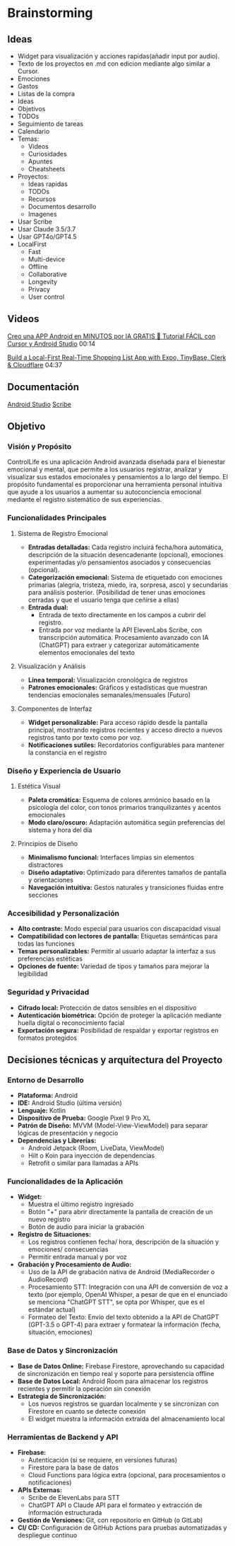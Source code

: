 # Brainstorming

## Ideas
- Widget para visualización y acciones rapidas(añadir input por audio).
- Texto de los proyectos en .md con edicion mediante algo similar a Cursor.
- Emociones
- Gastos
- Listas de la compra
- Ideas
- Objetivos
- TODOs
- Seguimiento de tareas
- Calendario
- Temas:
    + Videos
    + Curiosidades
    + Apuntes
    + Cheatsheets
- Proyectos:
    + Ideas rapidas
    + TODOs
    + Recursos
    + Documentos desarrollo
    + Imagenes
- Usar Scribe
- Usar Claude 3.5/3.7
- Usar GPT4o/GPT4.5
- LocalFirst
    + Fast
    + Multi-device
    + Offline
    + Collaborative
    + Longevity
    + Privacy
    + User control


## Videos
[Creo una APP Android en MINUTOS por IA GRATIS 📱 Tutorial FÁCIL con Cursor y Android Studio](https://www.youtube.com/watch?v=krIwmy014XA) 00:14

[Build a Local-First Real-Time Shopping List App with Expo, TinyBase, Clerk & Cloudflare](https://www.youtube.com/watch?v=HqOiB2tDM8Q&t=948s) 04:37

## Documentación
[Android Studio](https://developer.android.com)
[Scribe](https://elevenlabs.io/docs/api-reference/speech-to-text/convert)

## Objetivo

### Visión y Propósito

ControlLife es una aplicación Android avanzada diseñada para el bienestar emocional y mental, que permite a los usuarios registrar, analizar y visualizar sus estados emocionales y pensamientos a lo largo del tiempo. El propósito fundamental es proporcionar una herramienta personal intuitiva que ayude a los usuarios a aumentar su autoconciencia emocional mediante el registro sistemático de sus experiencias.

### Funcionalidades Principales
1. Sistema de Registro Emocional
    - **Entradas detalladas:** Cada registro incluirá fecha/hora automática, descripción de la situación desencadenante (opcional), emociones experimentadas y/o pensamientos asociados y consecuencias (opcional).
    - **Categorización emocional:** Sistema de etiquetado con emociones primarias (alegría, tristeza, miedo, ira, sorpresa, asco) y secundarias para análisis posterior. (Posibilidad de tener unas emociones cerradas y que el usuario tenga que ceñirse a ellas)
    - **Entrada dual:**
        + Entrada de texto directamente en los campos a cubrir del registro.
        + Entrada por voz mediante la API ElevenLabs Scribe, con transcripción automática. Procesamiento avanzado con IA (ChatGPT) para extraer y categorizar automáticamente elementos emocionales del texto

2. Visualización y Análisis
    - **Línea temporal:** Visualización cronológica de registros
    - **Patrones emocionales:** Gráficos y estadísticas que muestran tendencias emocionales semanales/mensuales (Futuro)

3. Componentes de Interfaz
    - **Widget personalizable:** Para acceso rápido desde la pantalla principal, mostrando registros recientes y acceso directo a nuevos registros tanto por texto como por voz.
    - **Notificaciones sutiles:** Recordatorios configurables para mantener la constancia en el registro

### Diseño y Experiencia de Usuario
1. Estética Visual
    - **Paleta cromática:** Esquema de colores armónico basado en la psicología del color, con tonos primarios tranquilizantes y acentos emocionales
    - **Modo claro/oscuro:** Adaptación automática según preferencias del sistema y hora del día

 2. Principios de Diseño
    - **Minimalismo funcional:** Interfaces limpias sin elementos distractores
    - **Diseño adaptativo:** Optimizado para diferentes tamaños de pantalla y orientaciones
    - **Navegación intuitiva:** Gestos naturales y transiciones fluidas entre secciones

### Accesibilidad y Personalización
- **Alto contraste:** Modo especial para usuarios con discapacidad visual
- **Compatibilidad con lectores de pantalla:** Etiquetas semánticas para todas las funciones
- **Temas personalizables:** Permitir al usuario adaptar la interfaz a sus preferencias estéticas
- **Opciones de fuente:** Variedad de tipos y tamaños para mejorar la legibilidad

### Seguridad y Privacidad
- **Cifrado local:** Protección de datos sensibles en el dispositivo
- **Autenticación biométrica:** Opción de proteger la aplicación mediante huella digital o reconocimiento facial
- **Exportación segura:** Posibilidad de respaldar y exportar registros en formatos protegidos

## Decisiones técnicas y arquitectura del Proyecto

### Entorno de Desarrollo

- **Plataforma:** Android
- **IDE:** Android Studio (última versión)
- **Lenguaje:** Kotlin
- **Dispositivo de Prueba:** Google Pixel 9 Pro XL
- **Patrón de Diseño:** MVVM (Model-View-ViewModel) para separar lógicas de presentación y negocio
- **Dependencias y Librerías:**
    + Android Jetpack (Room, LiveData, ViewModel)
    + Hilt o Koin para inyección de dependencias
    + Retrofit o similar para llamadas a APIs

### Funcionalidades de la Aplicación

- **Widget:**
    + Muestra el último registro ingresado
    + Botón "+" para abrir directamente la pantalla de creación de un nuevo registro
    + Botón de audio para iniciar la grabación
- **Registro de Situaciones:**
    + Los registros contienen fecha/ hora, descripción de la situación y emociones/ consecuencias
    + Permitir entrada manual y por voz
- **Grabación y Procesamiento de Audio:**
    + Uso de la API de grabación nativa de Android (MediaRecorder o AudioRecord)
    + Procesamiento STT: Integración con una API de conversión de voz a texto (por ejemplo, OpenAI Whisper, a pesar de que en el enunciado se menciona "ChatGPT STT", se opta por Whisper, que es el estándar actual)
    + Formateo del Texto: Envío del texto obtenido a la API de ChatGPT (GPT-3.5 o GPT-4) para extraer y formatear la información (fecha, situación, emociones)

### Base de Datos y Sincronización

- **Base de Datos Online:** Firebase Firestore, aprovechando su capacidad de sincronización en tiempo real y soporte para persistencia offline
- **Base de Datos Local:** Android Room para almacenar los registros recientes y permitir la operación sin conexión
- **Estrategia de Sincronización:** 
    + Los nuevos registros se guardan localmente y se sincronizan con Firestore en cuanto se detecte conexión
    + El widget muestra la información extraída del almacenamiento local

### Herramientas de Backend y API

- **Firebase:** 
    + Autenticación (si se requiere, en versiones futuras)
    + Firestore para la base de datos
    + Cloud Functions para lógica extra (opcional, para procesamientos o notificaciones)
- **APIs Externas:**
    + Scribe de ElevenLabs para STT
    + ChatGPT API o Claude API para el formateo y extracción de información estructurada
- **Gestión de Versiones:** Git, con repositorio en GitHub (o GitLab)
- **CI/ CD:** Configuración de GitHub Actions para pruebas automatizadas y despliegue continuo